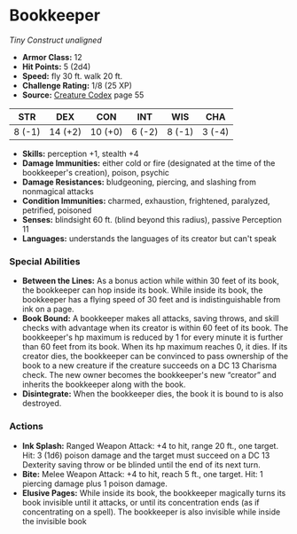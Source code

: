 # Bookkeeper

*Tiny* *Construct* *unaligned*

- **Armor Class:** 12
- **Hit Points:** 5 (2d4)
- **Speed:** fly 30 ft. walk 20 ft.
- **Challenge Rating:** 1/8 (25 XP)
- **Source:** [Creature Codex](https://koboldpress.com/kpstore/product/creature-codex-for-5th-edition-dnd) page 55

| STR | DEX | CON | INT | WIS | CHA |
| --- | --- | --- | --- | --- | --- |
| 8 (-1) | 14 (+2) | 10 (+0) | 6 (-2) | 8 (-1) | 3 (-4) |

- **Skills:** perception +1, stealth +4
- **Damage Immunities:** either cold or fire (designated at the time of the bookkeeper's creation), poison, psychic
- **Damage Resistances:** bludgeoning, piercing, and slashing from nonmagical attacks
- **Condition Immunities:** charmed, exhaustion, frightened, paralyzed, petrified, poisoned
- **Senses:** blindsight 60 ft. (blind beyond this radius), passive Perception 11
- **Languages:** understands the languages of its creator but can't speak

### Special Abilities

- **Between the Lines:** As a bonus action while within 30 feet of its book, the bookkeeper can hop inside its book. While inside its book, the bookkeeper has a flying speed of 30 feet and is indistinguishable from ink on a page.
- **Book Bound:** A bookkeeper makes all attacks, saving throws, and skill checks with advantage when its creator is within 60 feet of its book. The bookkeeper's hp maximum is reduced by 1 for every minute it is further than 60 feet from its book. When its hp maximum reaches 0, it dies. If its creator dies, the bookkeeper can be convinced to pass ownership of the book to a new creature if the creature succeeds on a DC 13 Charisma check. The new owner becomes the bookkeeper's new “creator” and inherits the bookkeeper along with the book.
- **Disintegrate:** When the bookkeeper dies, the book it is bound to is also destroyed.

### Actions

- **Ink Splash:** Ranged Weapon Attack: +4 to hit, range 20 ft., one target. Hit: 3 (1d6) poison damage and the target must succeed on a DC 13 Dexterity saving throw or be blinded until the end of its next turn.
- **Bite:** Melee Weapon Attack: +4 to hit, reach 5 ft., one target. Hit: 1 piercing damage plus 1 poison damage.
- **Elusive Pages:** While inside its book, the bookkeeper magically turns its book invisible until it attacks, or until its concentration ends (as if concentrating on a spell). The bookkeeper is also invisible while inside the invisible book


